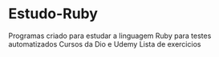 # Estudo-Ruby
Programas criado para estudar a linguagem Ruby para testes automatizados
Cursos da Dio e Udemy
Lista de exercicios
